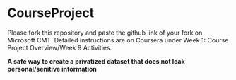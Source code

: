 # CourseProject

Please fork this repository and paste the github link of your fork on Microsoft CMT. Detailed instructions are on Coursera under Week 1: Course Project Overview/Week 9 Activities.

**A safe way to create a privatized dataset that does not leak personal/senitive information**
